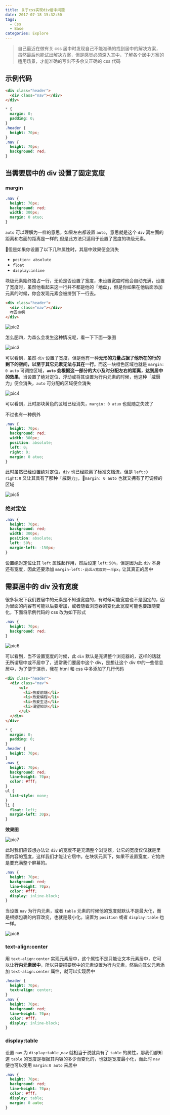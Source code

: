 ```yaml
---
title: 关于css实现div居中问题
date: 2017-07-18 15:32:50
tags:
  - Css
  - Base
categories: Explore
---
```


> 自己最近在做有关 css 居中时发现自己不能准确的找到居中的解决方案，虽然最后也能试出解决方案，但是感觉必须深入其中，了解各个居中方案的适用场景，才能准确的写出不多余又正确的 css 代码

<!--more -->

## 示例代码

```html
<div class="header">
  <div class="nav"></div>
</div>
```

```css
* {
  margin: 0;
  padding: 0;
}
.header {
  height: 70px;
}
.nav {
  height: 70px;
  background: red;
}
```

## 当需要居中的 div 设置了固定宽度

### margin

```css
.nav {
  height: 70px;
  background: red;
  width: 300px;
  margin: 0 atuo;
}
```

`auto` 可以理解为一样的意思，如果左右都设置 `auto`，意思就是这个 `div` 离左面的距离和右面的距离是一样的,但是此方法只适用于设置了宽度的块级元素。

但是如果你设置了以下几种属性时，其居中效果便会消失

- `postion: absolute`
- `float`
- `display:inline`

块级元素始终独占一行，无论是否设置了宽度，未设置宽度时他会自动充满，设置了宽度时，虽然他看起来这一行并不都是他的「地盘」，但是你如果在他后面添加元素的时候，你会发现元素会被挤到下一行去。

```html
<div class="header">
  <div class="nav"></div>
  咋回事啊
</div>
```

![pic2](关于css实现div居中问题/pic2.png)

怎么肥四，为森么会发生这种情况呢，看一下下面一张图

![pic3](关于css实现div居中问题/pic3.png)

可以看到，虽然 `div` 设置了宽度，但是他有一种**无形的力量占据了他所在的行的剩下的空间，以至于其它元素无法与其在一行**。而这一块橙色区域也就是 `margin: 0 auto` 可调控区域，**`auto` 会根据这一部分的大小及时分配左右的距离，达到居中的效果**，当设置了绝对定位、浮动或将其设置为行内元素的时候，他这种「威慑力」便会消失，`auto` 可分配的区域便会消失

![pic4](关于css实现div居中问题/pic4.png)

可以看到，此时那块黄色的区域已经消失，`margin: 0 atuo` 也就随之失效了

不过也有一种例外

```css
.nav {
  height: 70px;
  background: red;
  width: 300px;
  position: absolute;
  left: 0;
  right: 0;
  margin: 0 atuo;
}
```

此时虽然已经设置绝对定位，`div` 也已经脱离了标准文档流，但是 `left:0 right:0` 又让其具有了那种「威慑力」，`margin: 0 auto` 也就又拥有了可调控的区域

![pic5](关于css实现div居中问题/pic5.png)

### 绝对定位

```css
.nav {
  height: 70px;
  background: red;
  width: 300px;
  position: absolute;
  left: 50%;
  margin-left: -150px;
}
```

设置绝对定位让其 `left` 属性起作用，然后设定 `left:50%`，但是因为此 `div` 本身还有宽度，因此还要添加 `margin-left:-此div宽度的一半px;` 让其真正的居中

## 需要居中的 div 没有宽度

很多状况下我们要居中的元素是不知道宽度的，有时候可能宽度也不是固定的，因为里面的内容有可能以后要增加，或者随着浏览器的变化此宽度可能也要跟随变化，下面将示例代码的 css 改为如下形式

```css
.nav {
  height: 70px;
  background: red;
}
```

![pic6](关于css实现div居中问题/pic6.png)

可以看到，当不设置宽度的时候，此 `div` 默认是充满整个浏览器的，这样的话就无所谓居中或不居中了，通常我们要居中这个 div，是想让这个 div 中的一些信息居中，为了便于演示，我在 html 和 css 中多添加了几行代码

```html
<div class="header">
  <div class="nav">
      <ul>
        <li>热爱前端</li>
        <li>热爱编程</li>
        <li>热爱生活</li>
        <li>渴望知识</li>
      </ul>
  </div>
</div>
```

```css
* {
  margin: 0;
  padding: 0;
}
.header {
  height: 70px;
}
.nav {
  height: 70px;
  background: red;
  line-height: 70px;
  color: #fff;
}
ul {
  list-style: none;
}
li {
  float: left;
  margin-left: 30px;
}
```

**效果图**

![pic7](关于css实现div居中问题/pic7.png)

此时我们应该想办法让 `div` 的宽度不是充满整个浏览器，让它的宽度仅仅就是里面内容的宽度，这样我们才能让它居中。在块状元素下，如果不设置宽度，它始终是要充满整个屏幕的。

```css
.nav {
  height: 70px;
  background: red;
  line-height: 70px;
  color: #fff;
  display: inline-block;
}
```

当设置 `nav` 为行内元素，或者 `table` 元素的时候他的宽度就默认不是最大化，而是根据包裹的内容改变，也就是最小化。设置为 `position` 或者 `display:table` 也一样。

![pic8](关于css实现div居中问题/pic8.png)

### text-align:center

用 `text-align:center` 实现元素居中，这个属性不是只能让文本元素居中，它可以让**行内元素居中**，所以只要把要居中的元素设置为行内元素，然后向其父元素添加 `text-align:center` 属性，就可以实现居中

```css
.header {
  height: 70px;
  text-align: center;
}
.nav {
  height: 70px;
  background: red;
  line-height: 70px;
  color: #fff;
  display: inline-block;
}
```

### display:table

设置 `nav` 为 `display:table` ,`nav` 就相当于说就具有了 `table` 的属性，那我们都知道 `table` 的宽度是根据其内容的多少而变化的，也就是宽度最小化，而此时 `nav` 便也可以使用 `margin:0 auto` 来居中

```css
.nav {
  height: 70px;
  background: red;
  line-height: 70px;
  color: #fff;
  display: table;
  margin: 0 auto;
}
```
